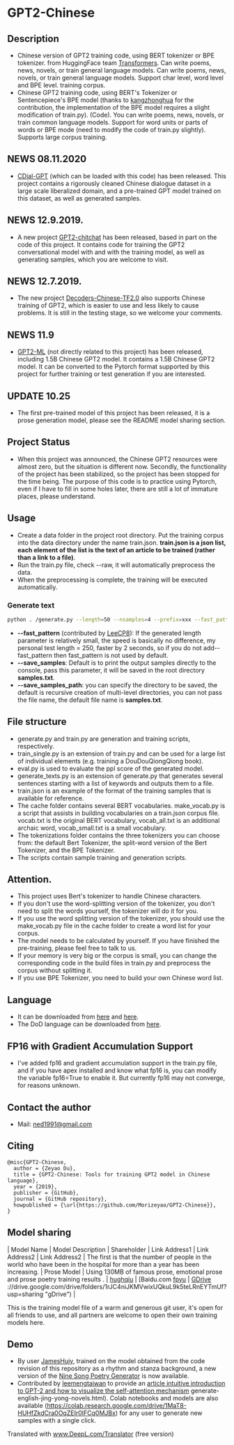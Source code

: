 # GPT2-Chinese

## Description

- Chinese version of GPT2 training code, using BERT tokenizer or BPE tokenizer. from HuggingFace team [Transformers](https://github.com/huggingface/transformers). Can write poems, news, novels, or train general language models. Can write poems, news, novels, or train general language models. Support char level, word level and BPE level. training corpus.
- Chinese GPT2 training code, using BERT's Tokenizer or Sentencepiece's BPE model (thanks to [kangzhonghua](https://github.com/kangzhonghua) for the contribution, the implementation of the BPE model requires a slight modification of train.py). (Code). You can write poems, news, novels, or train common language models. Support for word units or parts of words or BPE mode (need to modify the code of train.py slightly). Supports large corpus training.

## NEWS 08.11.2020

- [CDial-GPT](https://github.com/thu-coai/CDial-GPT) (which can be loaded with this code) has been released. This project contains a rigorously cleaned Chinese dialogue dataset in a large scale liberalized domain, and a pre-trained GPT model trained on this dataset, as well as generated samples.

## NEWS 12.9.2019.

- A new project [GPT2-chitchat](https://github.com/yangjianxin1/GPT2-chitchat) has been released, based in part on the code of this project. It contains code for training the GPT2 conversational model with and with the training model, as well as generating samples, which you are welcome to visit.

## NEWS 12.7.2019.

- The new project [Decoders-Chinese-TF2.0](https://github.com/Morizeyao/Decoders-Chinese-TF2.0) also supports Chinese training of GPT2, which is easier to use and less likely to cause problems. It is still in the testing stage, so we welcome your comments.

## NEWS 11.9

- [GPT2-ML](https://github.com/imcaspar/gpt2-ml) (not directly related to this project) has been released, including 1.5B Chinese GPT2 model. It contains a 1.5B Chinese GPT2 model. It can be converted to the Pytorch format supported by this project for further training or test generation if you are interested.

## UPDATE 10.25

- The first pre-trained model of this project has been released, it is a prose generation model, please see the README model sharing section.

## Project Status

- When this project was announced, the Chinese GPT2 resources were almost zero, but the situation is different now. Secondly, the functionality of the project has been stabilized, so the project has been stopped for the time being. The purpose of this code is to practice using Pytorch, even if I have to fill in some holes later, there are still a lot of immature places, please understand.

## Usage

- Create a data folder in the project root directory. Put the training corpus into the data directory under the name train.json. **train.json is a json list, each element of the list is the text of an article to be trained (rather than a link to a file)**.
- Run the train.py file, check --raw, it will automatically preprocess the data.
- When the preprocessing is complete, the training will be executed automatically.

### Generate text

``` bash
python . /generate.py --length=50 --nsamples=4 --prefix=xxx --fast_pattern --save_samples --save_samples_path=/mnt/xx
```
- **--fast_pattern** (contributed by [LeeCP8](https://github.com/LeeCP8)): If the generated length parameter is relatively small, the speed is basically no difference, my personal test length = 250, faster by 2 seconds, so if you do not add--fast_pattern then fast_pattern is not used by default.
- **--save_samples**: Default is to print the output samples directly to the console, pass this parameter, it will be saved in the root directory **samples.txt**.
- **--save_samples_path**: you can specify the directory to be saved, the default is recursive creation of multi-level directories, you can not pass the file name, the default file name is **samples.txt**.

## File structure

- generate.py and train.py are generation and training scripts, respectively.
- train_single.py is an extension of train.py and can be used for a large list of individual elements (e.g. training a DouDouQiongQiong book).
- eval.py is used to evaluate the ppl score of the generated model.
- generate_texts.py is an extension of generate.py that generates several sentences starting with a list of keywords and outputs them to a file.
- train.json is an example of the format of the training samples that is available for reference.
- The cache folder contains several BERT vocabularies. make_vocab.py is a script that assists in building vocabularies on a train.json corpus file. vocab.txt is the original BERT vocabulary, vocab_all.txt is an additional archaic word, vocab_small.txt is a small vocabulary.
- The tokenizations folder contains the three tokenizers you can choose from: the default Bert Tokenizer, the split-word version of the Bert Tokenizer, and the BPE Tokenizer. 
- The scripts contain sample training and generation scripts.

## Attention.

- This project uses Bert's tokenizer to handle Chinese characters.
- If you don't use the word-splitting version of the tokenizer, you don't need to split the words yourself, the tokenizer will do it for you.
- If you use the word splitting version of the tokenizer, you should use the make_vocab.py file in the cache folder to create a word list for your corpus.
- The model needs to be calculated by yourself. If you have finished the pre-training, please feel free to talk to us.
- If your memory is very big or the corpus is small, you can change the corresponding code in the build files in train.py and preprocess the corpus without splitting it.
- If you use BPE Tokenizer, you need to build your own Chinese word list.

## Language

- It can be downloaded from [here](https://github.com/brightmart/nlp_chinese_corpus) and [here](http://thuctc.thunlp.org/#获取链接).
- The DoD language can be downloaded from [here](https://github.com/GaoPeng97/transformer-xl-chinese/tree/master/data/doupo).

## FP16 with Gradient Accumulation Support

- I've added fp16 and gradient accumulation support in the train.py file, and if you have apex installed and know what fp16 is, you can modify the variable fp16=True to enable it. But currently fp16 may not converge, for reasons unknown.

## Contact the author

- Mail: ned1991@gmail.com

## Citing

```
@misc{GPT2-Chinese,
  author = {Zeyao Du},
  title = {GPT2-Chinese: Tools for training GPT2 model in Chinese language},
  year = {2019},
  publisher = {GitHub},
  journal = {GitHub repository},
  howpublished = {\url{https://github.com/Morizeyao/GPT2-Chinese}},
}
```

## Model sharing
| Model Name | Model Description | Shareholder | Link Address1 | Link Address2 | Link Address2
| The first is that the number of people in the world who have been in the hospital for more than a year has been increasing.
| Prose Model | Using 130MB of famous prose, emotional prose and prose poetry training results .  | [hughqiu](https://github.com/hughqiu "hughqiu") | [Baidu.com [fpyu](https://pan.baidu.com/s/1nbrW5iw34GRhoTin8uU2tQ) | [GDrive](https) ://drive.google.com/drive/folders/1rJC4niJKMVwixUQkuL9k5teLRnEYTmUf?usp=sharing "gDrive") |



This is the training model file of a warm and generous git user, it's open for all friends to use, and all partners are welcome to open their own training models here.


## Demo

- By user [JamesHujy](https://github.com/JamesHujy), trained on the model obtained from the code revision of this repository as a rhythm and stanza background, a new version of the [Nine Song Poetry Generator](https://jiuge.thunlp.cn/lvshi.html) is now available.
- Contributed by [leemengtaiwan](https://github.com/leemengtaiwan) to provide an [article intuitive introduction to GPT-2 and how to visualize the self-attention mechanism](https://leemeng.tw/gpt2-language-model-) generate-english-jing-yong-novels.html). Colab notebooks and models are also available (https://colab.research.google.com/drive/1MaT8-HUHfZkdCra0OqZEIr0IFCq0MJBx) for any user to generate new samples with a single click.

Translated with www.DeepL.com/Translator (free version)